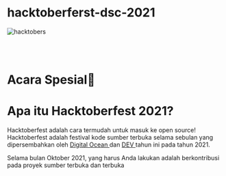 #   hacktoberferst-dsc-2021
![ hacktobers ](https://hacktoberfest.digitalocean.com/_nuxt/img/logo-hacktoberfest-full.f42e3b1.svg)

\
<br />

# Acara Spesial🎉
# Apa itu Hacktoberfest 2021?

Hacktoberfest adalah cara termudah untuk masuk ke open source! Hacktoberfest adalah festival kode sumber terbuka selama sebulan yang dipersembahkan oleh [ Digital Ocean ](https://www.digitalocean.com/) dan [ DEV ](https://dev.to/) tahun ini pada tahun 2021.

Selama bulan Oktober 2021, yang harus Anda lakukan adalah berkontribusi pada proyek sumber terbuka dan terbuka
